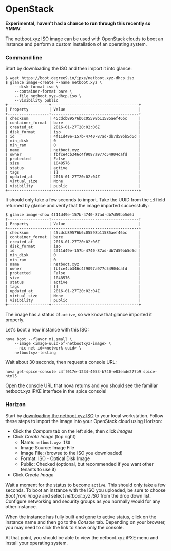 # OpenStack

**Experimental, haven't had a chance to run through this recently so YMMV.**

The netboot.xyz ISO image can be used with OpenStack clouds to boot an instance
and perform a custom installation of an operating system.

### Command line

Start by downloading the ISO and then import it into glance:

    $ wget https://boot.degree9.io/ipxe/netboot.xyz-dhcp.iso
    $ glance image-create --name netboot.xyz \
        --disk-format iso \
        --container-format bare \
        --file netboot.xyz-dhcp.iso \
        --visibility public
    +------------------+--------------------------------------+
    | Property         | Value                                |
    +------------------+--------------------------------------+
    | checksum         | 45cdcb89576b6c05598b11585aef46bc     |
    | container_format | bare                                 |
    | created_at       | 2016-01-27T20:02:06Z                 |
    | disk_format      | iso                                  |
    | id               | 4f11d49e-157b-4740-87ad-db7d59bb5d6d |
    | min_disk         | 0                                    |
    | min_ram          | 0                                    |
    | name             | netboot.xyz                          |
    | owner            | fbfce4cb346c4f9097a977c54904cafd     |
    | protected        | False                                |
    | size             | 1048576                              |
    | status           | active                               |
    | tags             | []                                   |
    | updated_at       | 2016-01-27T20:02:04Z                 |
    | virtual_size     | None                                 |
    | visibility       | public                               |
    +------------------+--------------------------------------+

It should only take a few seconds to import.  Take the UUID from the `id` field
returned by glance and verify that the image imported successfully:

    $ glance image-show 4f11d49e-157b-4740-87ad-db7d59bb5d6d
    +------------------+--------------------------------------+
    | Property         | Value                                |
    +------------------+--------------------------------------+
    | checksum         | 45cdcb89576b6c05598b11585aef46bc     |
    | container_format | bare                                 |
    | created_at       | 2016-01-27T20:02:06Z                 |
    | disk_format      | iso                                  |
    | id               | 4f11d49e-157b-4740-87ad-db7d59bb5d6d |
    | min_disk         | 0                                    |
    | min_ram          | 0                                    |
    | name             | netboot.xyz                          |
    | owner            | fbfce4cb346c4f9097a977c54904cafd     |
    | protected        | False                                |
    | size             | 1048576                              |
    | status           | active                               |
    | tags             | []                                   |
    | updated_at       | 2016-01-27T20:02:04Z                 |
    | virtual_size     | None                                 |
    | visibility       | public                               |
    +------------------+--------------------------------------+

The image has a status of `active`, so we know that glance imported it
properly.

Let's boot a new instance with this ISO:

    nova boot --flavor m1.small \
        --image <image-uuid-of-netbootxyz-image> \
        --nic net-id=<network-uuid> \
        netbootxyz-testing

Wait about 30 seconds, then request a console URL:

    nova get-spice-console c4ff017e-1234-4053-b740-e83eade277b9 spice-html5

Open the console URL that nova returns and you should see the familiar
netboot.xyz iPXE interface in the spice console!

### Horizon

Start by [downloading the netboot.xyz ISO](https://boot.degree9.io/ipxe/netboot.xyz-dhcp.iso)
to your local workstation.  Follow these steps to import the image into your
OpenStack cloud using Horizon:

* Click the _Compute_ tab on the left side, then click _Images_
* Click _Create Image_ (top right)
    * Name: `netboot.xyz ISO`
    * Image Source: Image File
    * Image File: (browse to the ISO you downloaded)
    * Format: ISO - Optical Disk Image
    * Public: Checked (optional, but recommended if you want other tenants to use
   it)
* Click _Create Image_

Wait a moment for the status to become `active`. This should only take a few
seconds.  To boot an instance with the ISO you uploaded, be sure to choose
_Boot from image_ and select _netboot.xyz ISO_ from the drop down list.
Configure networking and security groups as you normally would for any other
instance.

When the instance has fully built and gone to active status, click on the
instance name and then go to the _Console_ tab. Depending on your browser,
you may need to click the link to show only the console.

At that point, you should be able to view the netboot.xyz iPXE menu and install
your operating system.
